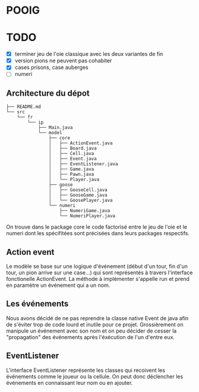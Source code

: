 # POOIG

# TODO
- [x] terminer jeu de l'oie classique avec les deux variantes de fin
- [x] version pions ne peuvent pas cohabiter
- [x] cases prisons, case auberges
- [ ] numeri

## Architecture du dépot
```
├── README.md
└── src
    └── fr
        └── ip
            ├── Main.java
            └── model
                ├── core
                │   ├── ActionEvent.java
                │   ├── Board.java
                │   ├── Cell.java
                │   ├── Event.java
                │   ├── EventListener.java
                │   ├── Game.java
                │   ├── Pawn.java
                │   └── Player.java
                ├── goose
                │   ├── GooseCell.java
                │   ├── GooseGame.java
                │   └── GoosePlayer.java
                └── numeri
                    ├── NumeriGame.java
                    └── NumeriPlayer.java

```

On trouve dans le package core le code factorisé entre le jeu de l'oie et le numeri dont les spécifitées sont précisées dans leurs packages respectifs.

## Action event
Le modèle se base sur une logique d'événement (début d'un tour, fin d'un tour, un pion arrive sur une case...) qui sont représentés à travers l'interface fonctionelle ActionEvent.
La méthode à implémenter s'appelle run et prend en paramètre un événement qui a un nom.

## Les événements
Nous avons décidé de ne pas reprendre la classe native Event de java afin de s'éviter trop de code lourd et inutile pour ce projet.
Grossièrement on manipule un événement avec son nom et on peu décider de cesser la "propagation" des événements après l'éxécution de l'un d'entre eux.

## EventListener
L'interface EventListener représente les classes qui recoivent les événements comme le joueur ou la cellule. On peut donc déclencher les événements en connaissant leur nom ou en ajouter. 
